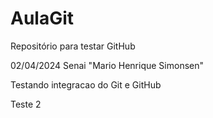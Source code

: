 # AulaGit
Repositório para testar GitHub

02/04/2024 Senai "Mario Henrique Simonsen"

Testando integracao do Git e GitHub 

Teste 2